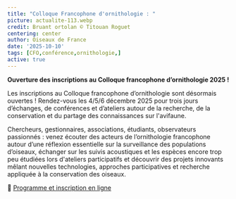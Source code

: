 ```yaml
---
title: "Colloque Francophone d'ornithologie : "
picture: actualite-113.webp
credit: Bruant ortolan © Titouan Roguet 
centering: center
author: Oiseaux de France
date: '2025-10-10'
tags: [CFO,conférence,ornithologie,]
active: true
---
```

**Ouverture des inscriptions au Colloque francophone d’ornithologie 2025 !**

Les inscriptions au Colloque francophone d’ornithologie sont désormais ouvertes !
Rendez-vous les 4/5/6 décembre 2025 pour trois jours d’échanges, de conférences et d’ateliers autour de la recherche, de la conservation et du partage des connaissances sur l'avifaune.

Chercheurs, gestionnaires, associations, étudiants, observateurs passionnés : venez écouter des acteurs de l’ornithologie francophone autour d’une réflexion essentielle sur la surveillance des populations d’oiseaux, échanger sur les suivis acoustiques et les espèces encore trop peu étudiées lors d'ateliers participatifs et découvrir des projets innovants mêlant nouvelles technologies, approches participatives et recherche appliquée à la conservation des oiseaux.

🔗 [Programme et inscription en ligne](https://www.lpo.fr/la-lpo-en-actions/connaissance-des-especes-sauvages/colloque-francophone-d-ornithologie-2025/inscriptions)

